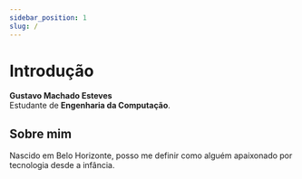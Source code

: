 ```yaml
---
sidebar_position: 1
slug: /
---
```


# Introdução
**Gustavo Machado Esteves**  
Estudante de **Engenharia da Computação**.

## Sobre mim

Nascido em Belo Horizonte, posso me definir como alguém apaixonado por tecnologia desde a infância. 


